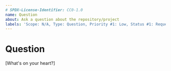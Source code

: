```yaml
---
# SPDX-License-Identifier: CC0-1.0
name: Question
about: Ask a question about the repository/project
labels: 'Scope: N/A, Type: Question, Priority #1: Low, Status #1: Requested'
---
```


# Question #

[What's on your heart?]
